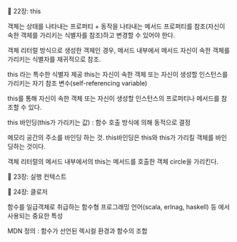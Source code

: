 📖 22장: this

객체는 상태를 나타내는 프로퍼티 + 동작을 나타내는 메서드
프로퍼티를 참조(자신이 속한 객체를 가리키는 식별자를 참조)하고 변경할 수 있어야 한다.


객체 리터럴 방식으로 생성한 객체인 경우, 메서드 내부에서 메서드 자신이 속한 객체를 가리키는 식별자를 재귀적으로 참조.

this 라는 특수한 식별자 제공
this는 자신이 속한 객체 또는 자신이 생성할 인스턴스를 가리키는 자기 참조 변수(self-referencing variable)

this를 통해 자신이 속한 객체 또는 자신이 생성할 인스턴스의 프로퍼티나 메서드를 참조할 수 있다.


this 바인딩(this가 가리키는 값) : 함수 호출 방식에 의해 동적으로 결정

메모리 공간의 주소를 바인딩 하는 것.
this바인딩은 this와 this가 가리킬 객체를 바인딩하는 것이다.




객체 리터럴의 메서드 내부에서의 this는 메서드를 호출한 객체 circle을 가리킨다.







📖 23장: 실행 컨텍스트  





📖 24장: 클로저

함수를 일급객체로 취급하는 함수형 프로그래밍 언어(scala, erlnag, haskell) 등 에서 사용되는 중요한 특성


 MDN 정의 : 함수가 선언된 렉시컬 환경과 함수의 조합



